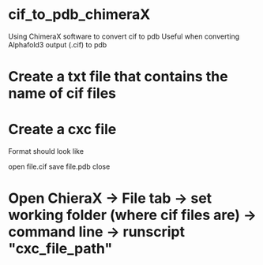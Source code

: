 # cif_to_pdb_chimeraX
Using ChimeraX software to convert cif to pdb
Useful when converting Alphafold3 output (.cif) to pdb

# Create a txt file that contains the name of cif files
# Create a cxc file
Format should look like

open file.cif
save file.pdb
close

# Open ChieraX -> File tab -> set working folder (where cif files are) -> command line -> runscript "cxc_file_path"
